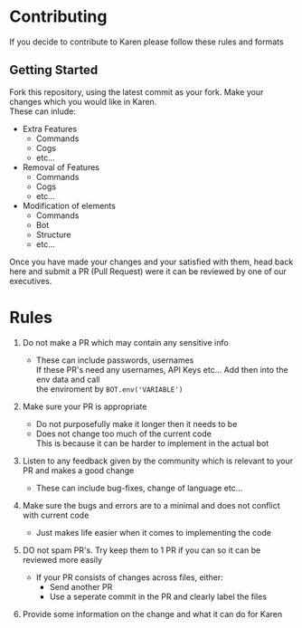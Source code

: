 # Contributing
If you decide to contribute to Karen please follow these rules and formats

## Getting Started
Fork this repository, using the latest commit as your fork. Make your changes which you would like in Karen.\
These can inlude:
- Extra Features
    - Commands
    - Cogs
    - etc...
- Removal of Features
    - Commands
    - Cogs
    - etc...
- Modification of elements
    - Commands
    - Bot
    - Structure
    - etc...

Once you have made your changes and your satisfied with them, head back here and submit a PR (Pull Request) were it can be reviewed by one of our executives.

# Rules
1. Do not make a PR which may contain any sensitive info
    - These can include passwords, usernames\
      If these PR's need any usernames, API Keys etc... Add then into the env data and call\
      the enviroment by `BOT.env('VARIABLE')`
      
2. Make sure your PR is appropriate
    - Do not purposefully make it longer then it needs to be
    - Does not change too much of the current code\
      This is because it can be harder to implement in the actual bot
      
3. Listen to any feedback given by the community which is relevant to your PR and makes a good change
    - These can include bug-fixes, change of language etc...
    
4. Make sure the bugs and errors are to a minimal and does not conflict with current code
    - Just makes life easier when it comes to implementing the code
    
5. DO not spam PR's. Try keep them to 1 PR if you can so it can be reviewed more easily
    - If your PR consists of changes across files, either:
        - Send another PR
        - Use a seperate commit in the PR and clearly label the files
        
6. Provide some information on the change and what it can do for Karen
